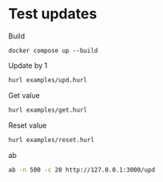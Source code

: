 # Test updates

Build

```shell
docker compose up --build
```

Update by 1

```bash
hurl examples/upd.hurl
```

Get value

```bash
hurl examples/get.hurl
```

Reset value

```bash
hurl examples/reset.hurl
```

ab

```bash
ab -n 500 -c 20 http://127.0.0.1:3000/upd
```
